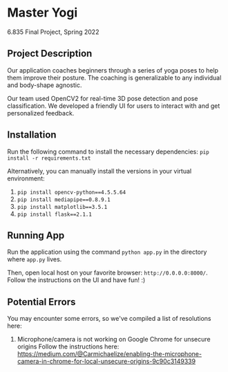 # Master Yogi
6.835 Final Project, Spring 2022

## Project Description
Our application coaches beginners through a series of yoga poses to help them improve their posture. The coaching is generalizable to any individual and body-shape agnostic. 

Our team used OpenCV2 for real-time 3D pose detection and pose classification. We developed a friendly UI for users to interact with and get personalized feedback.

## Installation
Run the following command to install the necessary dependencies:
`pip install -r requirements.txt`

Alternatively, you can manually install the versions in your virtual environment:
1. `pip install opencv-python==4.5.5.64`
2. `pip install mediapipe==0.8.9.1`
3. `pip install matplotlib==3.5.1`
4. `pip install flask==2.1.1`

## Running App
Run the application using the command `python app.py` in the directory where `app.py` lives. 

Then, open local host on your favorite browser: `http://0.0.0.0:8000/`. Follow the instructions on the UI and have fun! :) 

## Potential Errors
You may encounter some errors, so we've compiled a list of resolutions here:

1. Microphone/camera is not working on Google Chrome for unsecure origins
Follow the instructions here: https://medium.com/@Carmichaelize/enabling-the-microphone-camera-in-chrome-for-local-unsecure-origins-9c90c3149339